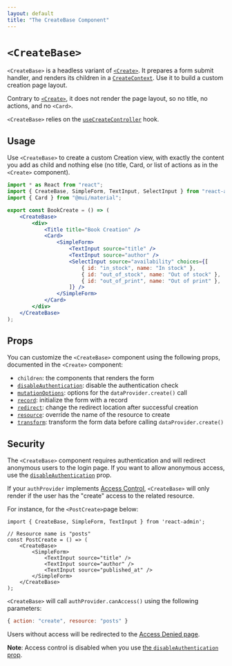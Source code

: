 ```yaml
---
layout: default
title: "The CreateBase Component"
---
```


# `<CreateBase>`

`<CreateBase>` is a headless variant of [`<Create>`](./Create.md). It prepares a form submit handler, and renders its children in a [`CreateContext`](./useCreateContext.md). Use it to build a custom creation page layout.

Contrary to [`<Create>`](./Create.md), it does not render the page layout, so no title, no actions, and no `<Card>`.

`<CreateBase>` relies on the [`useCreateController`](./useCreateController.md) hook.

## Usage

Use `<CreateBase>` to create a custom Creation view, with exactly the content you add as child and nothing else (no title, Card, or list of actions as in the `<Create>` component). 

```jsx
import * as React from "react";
import { CreateBase, SimpleForm, TextInput, SelectInput } from "react-admin";
import { Card } from "@mui/material";

export const BookCreate = () => ( 
    <CreateBase>
        <div>
            <Title title="Book Creation" />
            <Card>
                <SimpleForm>
                    <TextInput source="title" />
                    <TextInput source="author" />
                    <SelectInput source="availability" choices={[
                        { id: "in_stock", name: "In stock" },
                        { id: "out_of_stock", name: "Out of stock" },
                        { id: "out_of_print", name: "Out of print" },
                    ]} />
                </SimpleForm>
            </Card>
        </div>
    </CreateBase>
);
```

## Props

You can customize the `<CreateBase>` component using the following props, documented in the `<Create>` component:

* `children`: the components that renders the form
* [`disableAuthentication`](./Create.md#disableauthentication): disable the authentication check
* [`mutationOptions`](./Create.md#mutationoptions): options for the `dataProvider.create()` call
* [`record`](./Create.md#record): initialize the form with a record
* [`redirect`](./Create.md#redirect): change the redirect location after successful creation
* [`resource`](./Create.md#resource): override the name of the resource to create
* [`transform`](./Create.md#transform): transform the form data before calling `dataProvider.create()`

## Security

The `<CreateBase>` component requires authentication and will redirect anonymous users to the login page. If you want to allow anonymous access, use the [`disableAuthentication`](./Create.md#disableauthentication) prop.

If your `authProvider` implements [Access Control](./Permissions.md#access-control), `<CreateBase>`  will only render if the user has the "create" access to the related resource.

For instance, for the `<PostCreate>`page below:

```tsx
import { CreateBase, SimpleForm, TextInput } from 'react-admin';

// Resource name is "posts"
const PostCreate = () => (
    <CreateBase>
        <SimpleForm>
            <TextInput source="title" />
            <TextInput source="author" />
            <TextInput source="published_at" />
        </SimpleForm>
    </CreateBase>
);
```

`<CreateBase>` will call `authProvider.canAccess()` using the following parameters:

```jsx
{ action: "create", resource: "posts" }
```

Users without access will be redirected to the [Access Denied page](./Admin.md#accessdenied).

**Note**: Access control is disabled when you use [the `disableAuthentication` prop](./Create.md#disableauthentication).